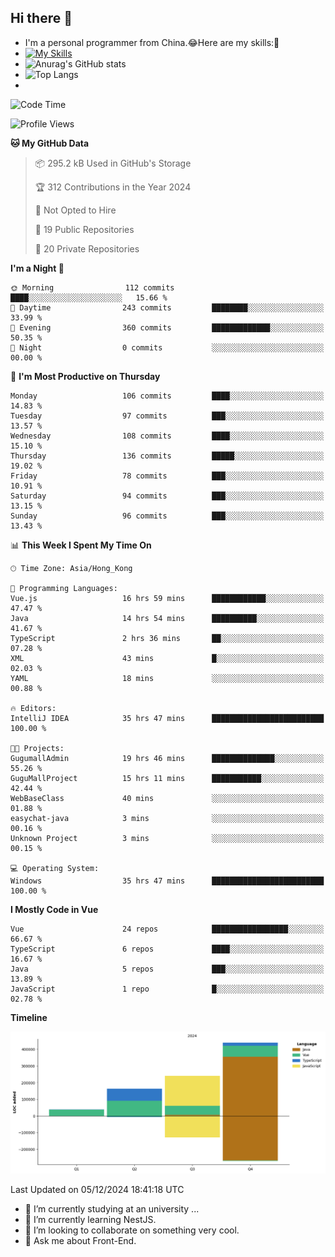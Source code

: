 ## Hi there 👋
- I'm a personal programmer from China.😂Here are my skills:🤔
- [![My Skills](https://skillicons.dev/icons?i=js,html,css,vue,typescript,java,golang)](https://skillicons.dev)
- ![Anurag's GitHub stats](https://github-readme-stats.vercel.app/api?username=FluffyChi-Xing&count_private=true&show_icons=true&theme=radical)
- ![Top Langs](https://github-readme-stats.vercel.app/api/top-langs/?username=FluffyChi-Xing)
- <!--START_SECTION:waka-->
![Code Time](http://img.shields.io/badge/Code%20Time-891%20hrs%205%20mins-blue)

![Profile Views](http://img.shields.io/badge/Profile%20Views-11-blue)

**🐱 My GitHub Data** 

> 📦 295.2 kB Used in GitHub's Storage 
 > 
> 🏆 312 Contributions in the Year 2024
 > 
> 🚫 Not Opted to Hire
 > 
> 📜 19 Public Repositories 
 > 
> 🔑 20 Private Repositories 
 > 
**I'm a Night 🦉** 

```text
🌞 Morning                112 commits         ████░░░░░░░░░░░░░░░░░░░░░   15.66 % 
🌆 Daytime                243 commits         ████████░░░░░░░░░░░░░░░░░   33.99 % 
🌃 Evening                360 commits         █████████████░░░░░░░░░░░░   50.35 % 
🌙 Night                  0 commits           ░░░░░░░░░░░░░░░░░░░░░░░░░   00.00 % 
```
📅 **I'm Most Productive on Thursday** 

```text
Monday                   106 commits         ████░░░░░░░░░░░░░░░░░░░░░   14.83 % 
Tuesday                  97 commits          ███░░░░░░░░░░░░░░░░░░░░░░   13.57 % 
Wednesday                108 commits         ████░░░░░░░░░░░░░░░░░░░░░   15.10 % 
Thursday                 136 commits         █████░░░░░░░░░░░░░░░░░░░░   19.02 % 
Friday                   78 commits          ███░░░░░░░░░░░░░░░░░░░░░░   10.91 % 
Saturday                 94 commits          ███░░░░░░░░░░░░░░░░░░░░░░   13.15 % 
Sunday                   96 commits          ███░░░░░░░░░░░░░░░░░░░░░░   13.43 % 
```


📊 **This Week I Spent My Time On** 

```text
🕑︎ Time Zone: Asia/Hong_Kong

💬 Programming Languages: 
Vue.js                   16 hrs 59 mins      ████████████░░░░░░░░░░░░░   47.47 % 
Java                     14 hrs 54 mins      ██████████░░░░░░░░░░░░░░░   41.67 % 
TypeScript               2 hrs 36 mins       ██░░░░░░░░░░░░░░░░░░░░░░░   07.28 % 
XML                      43 mins             █░░░░░░░░░░░░░░░░░░░░░░░░   02.03 % 
YAML                     18 mins             ░░░░░░░░░░░░░░░░░░░░░░░░░   00.88 % 

🔥 Editors: 
IntelliJ IDEA            35 hrs 47 mins      █████████████████████████   100.00 % 

🐱‍💻 Projects: 
GugumallAdmin            19 hrs 46 mins      ██████████████░░░░░░░░░░░   55.26 % 
GuguMallProject          15 hrs 11 mins      ███████████░░░░░░░░░░░░░░   42.44 % 
WebBaseClass             40 mins             ░░░░░░░░░░░░░░░░░░░░░░░░░   01.88 % 
easychat-java            3 mins              ░░░░░░░░░░░░░░░░░░░░░░░░░   00.16 % 
Unknown Project          3 mins              ░░░░░░░░░░░░░░░░░░░░░░░░░   00.15 % 

💻 Operating System: 
Windows                  35 hrs 47 mins      █████████████████████████   100.00 % 
```

**I Mostly Code in Vue** 

```text
Vue                      24 repos            █████████████████░░░░░░░░   66.67 % 
TypeScript               6 repos             ████░░░░░░░░░░░░░░░░░░░░░   16.67 % 
Java                     5 repos             ███░░░░░░░░░░░░░░░░░░░░░░   13.89 % 
JavaScript               1 repo              █░░░░░░░░░░░░░░░░░░░░░░░░   02.78 % 
```



**Timeline**

![Lines of Code chart](https://raw.githubusercontent.com/FluffyChi-Xing/FluffyChi-Xing/main/assets/bar_graph.png)


 Last Updated on 05/12/2024 18:41:18 UTC
<!--END_SECTION:waka-->
- 🔭 I’m currently studying at an university ...
- 🌱 I’m currently learning NestJS.
- 👯 I’m looking to collaborate on something very cool.
- 💬 Ask me about Front-End.
